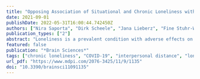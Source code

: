 ```yaml
---
title: "Opposing Association of Situational and Chronic Loneliness with Interpersonal Distance"
date: 2021-09-01
publishDate: 2022-05-31T16:00:44.742450Z
authors: ["Nira Saporta", "Dirk Scheele", "Jana Lieberz", "Fine Stuhr-Wulff", "René Hurlemann", "Simone G. Shamay-Tsoory"]
publication_types: ["2"]
abstract: "Loneliness is a prevalent condition with adverse effects on physical and mental health. Evolutionary theories suggest it evolved to drive people to reconnect. However, chronic loneliness may result in a negative social bias and self-preservation behaviors, paradoxically driving individuals away from social interactions. Lonely people often feel they are not close to anyone; however, little is known about their interpersonal distance preferences. During COVID-19, many experienced situational loneliness related to actual social isolation. Therefore, there was a unique opportunity to examine both chronic and situational (COVID-19-related) loneliness. In the present study, 479 participants completed an online task that experimentally assessed interpersonal distance preferences in four conditions—passively being approached by a friend or a stranger, and actively approaching a friend or a stranger. Results show that high chronic loneliness was related to a greater preferred distance across conditions. Intriguingly, by contrast, high COVID-19-related loneliness was related to a smaller preferred distance across conditions. These findings provide further support for the evolutionary theory of loneliness: situational loneliness indeed seems to drive people towards reconnection, while chronic loneliness seems to drive people away from it. Implications for the amelioration of chronic loneliness are discussed based on these findings."
featured: false
publication: "*Brain Sciences*"
tags: ["chronic loneliness", "COVID-19", "interpersonal distance", "loneliness", "situational loneliness", "social interaction"]
url_pdf: "https://www.mdpi.com/2076-3425/11/9/1135"
doi: "10.3390/brainsci11091135"
---
```


